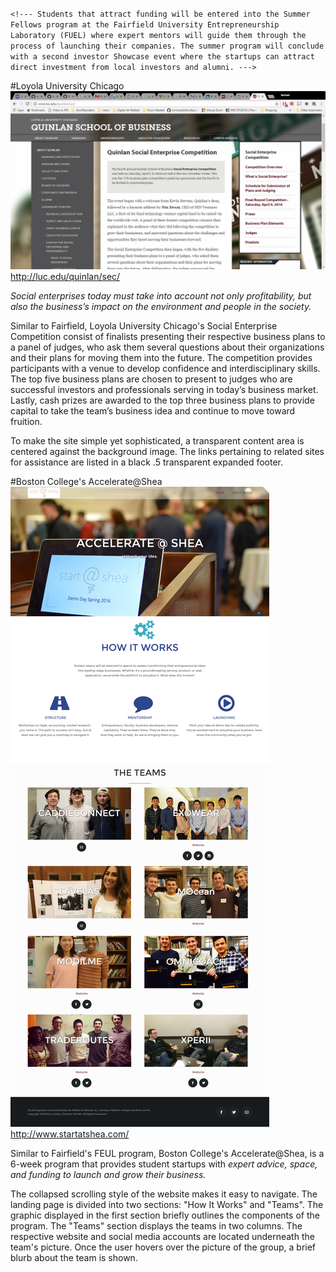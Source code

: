 `<!--- Students that attract funding will be entered into the Summer Fellows program at the Fairfield University Entrepreneurship Laboratory (FUEL) where expert mentors will guide them through the process of launching their companies. The summer program will conclude with a second investor Showcase event where the startups can attract direct investment from local investors and alumni.
--->
`

#Loyola University Chicago
![Quilan Social Enterprise Competition](images/screenshot_luc.png)
http://luc.edu/quinlan/sec/

*Social enterprises today must take into account not only profitability, but also the business’s impact on the environment and people in the society.*

Similar to Fairfield, Loyola University Chicago's Social Enterprise Competition consist of finalists presenting their respective business plans to a panel of judges, who ask them several questions about their organizations and their plans for moving them into the future. The competition provides participants with a venue to develop confidence and interdisciplinary skills. The top five business plans are chosen to present to judges who are successful investors and professionals serving in today’s business market. Lastly, cash prizes are awarded to the top three business plans to provide capital to take the team’s business idea and continue to move toward fruition.

To make the site simple yet sophisticated, a transparent content area is centered against the background image. The links pertaining to related sites for assistance are listed in a black .5 transparent expanded footer.

#Boston College's Accelerate@Shea
![start@SHEA](images/screenshot_startatshea.png)
http://www.startatshea.com/

Similar to Fairfield's FEUL program, Boston College's Accelerate@Shea, is a 6-week program that provides student startups with *expert advice, space, and funding to launch and grow their business.*

The collapsed scrolling style of the website makes it easy to navigate. The landing page is divided into two sections: "How It Works" and "Teams". The graphic displayed in the first section briefly outlines the components of the program. The "Teams" section displays the teams in two columns. The respective website and social media accounts are located underneath the team's picture. Once the user hovers over the picture of the group, a brief blurb about the team is shown.
